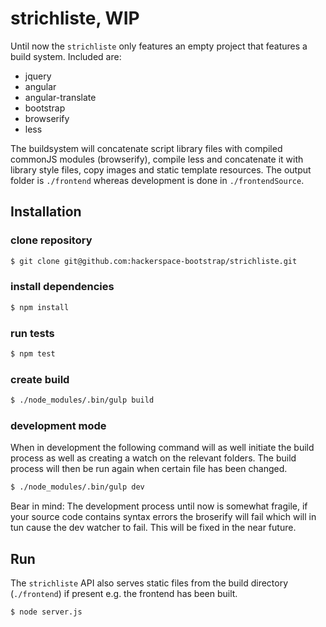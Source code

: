 # strichliste, WIP

Until now the `strichliste` only features an empty project that features a build system.
Included are:

* jquery
* angular
* angular-translate
* bootstrap
* browserify
* less

The buildsystem will concatenate script library files with compiled commonJS modules (browserify), compile less and concatenate it with library style files, copy images and static template resources.
The output folder is `./frontend` whereas development is done in `./frontendSource`.

## Installation

### clone repository
````bash
$ git clone git@github.com:hackerspace-bootstrap/strichliste.git
````

### install dependencies
````bash
$ npm install
````

### run tests
````bash
$ npm test
````

### create build
````bash
$ ./node_modules/.bin/gulp build
````

### development mode
When in development the following command will as well initiate the build process as well as creating a watch on the relevant folders.
The build process will then be run again when certain file has been changed.

````bash
$ ./node_modules/.bin/gulp dev
````

Bear in mind: The development process until now is somewhat fragile, if your source code contains syntax errors the broserify will fail which will in tun cause the dev watcher to fail.
This will be fixed in the near future.

## Run
The `strichliste` API also serves static files from the build directory (`./frontend`) if present e.g. the frontend has been built.

````bash
$ node server.js
````
